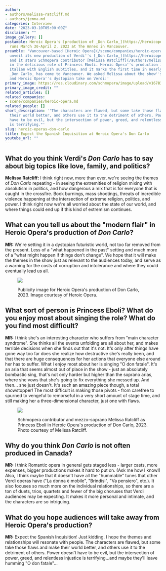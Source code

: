 ```yaml
---
author:
- authors/melissa-ratcliff.md
- authors/jenna.md
categories: Interview
date: "2023-03-10T05:00:00Z"
disclaimer: ""
image_gallery: []
postamble: Heroic Opera's [production of _Don Carlo_](https://heroicopera.com/events/)
  runs March 30-April 2, 2023 at The Annex in Vancouver.
preamble: 'Vancouver-based [Heroic Opera](/scene/companies/heroic-opera/) is set to
  unveil its new production of Verdi''s [_Don Carlo_](https://heroicopera.com/events/),
  and it stars Schmopera contributor [Melissa Ratcliff](/authors/melissa-ratcliff/)
  in the delicious role of Princess Eboli. Heroic Opera''s production is offered in
  Italian with English subtitles, and it marks the first time in nearly a decade that
  _Don Carlo_ has come to Vancouver. We asked Melissa about the show''s timeless messaging
  and Heroic Opera''s dystopian take on Verdi:'
primary_image: https://res.cloudinary.com/schmopera/image/upload/v1678373817/media/2023/03/sqHeroicOpera_DOnCarlos_MelissaRatcliff_eboli_2_tepb9x.jpg
primary_image_credit: ""
related_articles: []
related_companies:
- scene/companies/heroic-opera.md
related_people: []
short_description: '"The characters are flawed, but some take those flaws and make
  their world better, and others use it to the detriment of others. Power doesn''t
  have to be evil, but the intersection of power, greed, and relentless injustice
  is terrifying."'
slug: heroic-operas-don-carlo
title: Expect the Spanish Inquisition at Heroic Opera's Don Carlo
youtube_url: ""
---
```

## What do you think Verdi's _Don Carlo_ has to say about big topics like love, family, and politics?

**Melissa Ratcliff:** I think right now, more than ever, we're seeing the themes of _Don Carlo_ repeating - in seeing the extremities of religion mixing with absolutism in politics, and how dangerous a mix that is for everyone that is caught in the crossfire. Book burnings, mass shootings, threats of incredible violence happening at the intersection of extreme religion, politics, and power. I think right now we're all worried about the state of our world, and where things could end up if this kind of extremism continues.

## What can you tell us about the "modern flair" in Heroic Opera's production of _Don Carlo_?

**MR:** We're setting it in a dystopian futuristic world, not too far removed from the present. Less of a "what happened in the past" setting and much more of a "what might happen if things don't change".  We hope that it will make the themes in the show just as relevant to the audiences today, and serve as a warning for the costs of corruption and intolerance and where they could eventually lead us all.

<figure data-type="image">

![](https://res.cloudinary.com/schmopera/image/upload/v1678373831/media/2023/03/HeroiceOpera_DonCarlos_DSC00339edit_a0cd4c.jpg)

<figcaption>Publicity image for Heroic Opera's production of Don Carlo, 2023. Image courtesy of Heroic Opera.</figcaption>  
</figure>

## What sort of person is Princess Eboli? What do you enjoy most about singing the role? What do you find most difficult?

**MR:** I think she's an interesting character who suffers from "main character syndrome". She thinks all the events unfolding are all about her, and makes terrible decisions when she finds out that it's not. It's only after things have gone way too far does she realize how destructive she's really been, and that there are huge consequences for her actions that everyone else around her has to suffer. What I enjoy most about her is singing "O don fatale". It's an aria that seems almost out of place in the show - just an absolutely bombastic sing, that's not only harder but higher than the soprano arias, where she vows that she's going to fix everything she messed up. And then... she just doesn't. It's such an amazing piece though, a total showstopper! The most difficult is making those pivots - from carefree to spurned to vengeful to remorseful in a very short amount of stage time, and still making her a three-dimensional character, just one with flaws.

<figure data-type="image">

![](https://res.cloudinary.com/schmopera/image/upload/v1678373951/media/2023/03/HeroicOpera_DonCarlos_MelissaRatcliff_ebloi_1_y2sj1e.jpg)

<figcaption>Schmopera contributor and mezzo-soprano Melissa Ratcliff as Princess Eboli in Heroic Opera's production of Don Carlo, 2023. Photo courtesy of Melissa Ratcliff.</figcaption>  
</figure>

## Why do you think _Don Carlo_ is not often produced in Canada?

**MR:** I think Romantic opera in general gets staged less - larger casts, more expenses, bigger productions makes it hard to put on. (Ask me how I know!) Also, I think maybe that it doesn't have all the "hummable" tunes that other Verdi operas have ("La donna è mobile", "Brindisi", "Va pensiero", etc.). It also focuses so much more on the individual relationships, so there are a ton of duets, trios, quartets and fewer of the big choruses that Verdi audiences may be expecting. It makes it more personal and intimate, and the characters are so intriguing.

## What do you hope audiences will take away from Heroic Opera's production?

**MR:** Expect the Spanish Inquisition! Just kidding. I hope the themes and relationships will resonate with people. The characters are flawed, but some take those flaws and make their world better, and others use it to the detriment of others. Power doesn't have to be evil, but the intersection of power, greed, and relentless injustice is terrifying...and maybe they'll leave humming "O don fatale"...